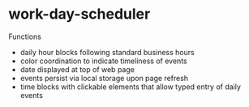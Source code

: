 # work-day-scheduler

Functions
  - daily hour blocks following standard business hours
  - color coordination to indicate timeliness of events
  - date displayed at top of web page
  - events persist via local storage upon page refresh 
  - time blocks with clickable elements that allow typed entry of daily events
